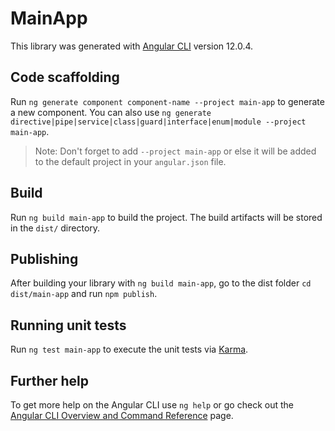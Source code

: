 # MainApp

This library was generated with [Angular CLI](https://github.com/angular/angular-cli) version 12.0.4.

## Code scaffolding

Run `ng generate component component-name --project main-app` to generate a new component. You can also use `ng generate directive|pipe|service|class|guard|interface|enum|module --project main-app`.
> Note: Don't forget to add `--project main-app` or else it will be added to the default project in your `angular.json` file. 

## Build

Run `ng build main-app` to build the project. The build artifacts will be stored in the `dist/` directory.

## Publishing

After building your library with `ng build main-app`, go to the dist folder `cd dist/main-app` and run `npm publish`.

## Running unit tests

Run `ng test main-app` to execute the unit tests via [Karma](https://karma-runner.github.io).

## Further help

To get more help on the Angular CLI use `ng help` or go check out the [Angular CLI Overview and Command Reference](https://angular.io/cli) page.
